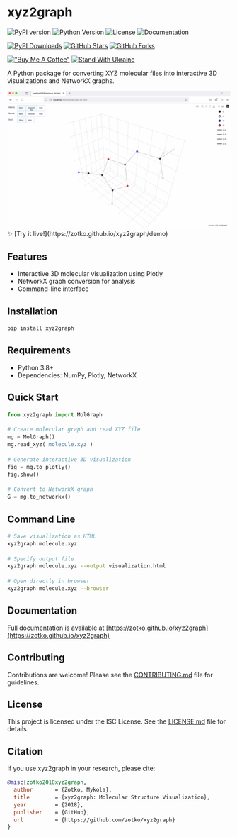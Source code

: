# xyz2graph

[![PyPI version](https://img.shields.io/pypi/v/xyz2graph.svg)](https://pypi.org/project/xyz2graph/)
[![Python Version](https://img.shields.io/pypi/pyversions/xyz2graph.svg)](https://pypi.org/project/xyz2graph/)
[![License](https://img.shields.io/github/license/zotko/xyz2graph.svg)](https://github.com/zotko/xyz2graph/blob/master/LICENSE)
[![Documentation](https://img.shields.io/badge/docs-mkdocs-blue)](https://zotko.github.io/xyz2graph)

[![PyPI Downloads](https://static.pepy.tech/badge/xyz2graph/month)](https://pepy.tech/projects/xyz2graph)
[![GitHub Stars](https://img.shields.io/github/stars/zotko/xyz2graph)](https://github.com/zotko/xyz2graph/stargazers)
[![GitHub Forks](https://img.shields.io/github/forks/zotko/xyz2graph)](https://github.com/zotko/xyz2graph/network/members)

[!["Buy Me A Coffee"](https://img.shields.io/badge/Buy%20Me%20a%20Coffee-ffdd00?style=flat&logo=buy-me-a-coffee&logoColor=black)](https://www.buymeacoffee.com/mykola_zotko)
[![Stand With Ukraine](https://img.shields.io/badge/Stand%20With-Ukraine-FFD500?style=flat&labelColor=005BBB)](https://stand-with-ukraine.pp.ua)

A Python package for converting XYZ molecular files into interactive 3D visualizations and NetworkX graphs.

<div align="center">
 <img src="https://raw.githubusercontent.com/zotko/xyz2graph/main/.github/images/mol.gif" width="1024">
</div>
✨ [Try it live!](https://zotko.github.io/xyz2graph/demo)

## Features

- Interactive 3D molecular visualization using Plotly
- NetworkX graph conversion for analysis
- Command-line interface



## Installation

```bash
pip install xyz2graph
```


## Requirements

- Python 3.8+
- Dependencies: NumPy, Plotly, NetworkX


## Quick Start

```python
from xyz2graph import MolGraph

# Create molecular graph and read XYZ file
mg = MolGraph()
mg.read_xyz('molecule.xyz')

# Generate interactive 3D visualization
fig = mg.to_plotly()
fig.show()

# Convert to NetworkX graph
G = mg.to_networkx()
```

## Command Line
```bash
# Save visualization as HTML
xyz2graph molecule.xyz

# Specify output file
xyz2graph molecule.xyz --output visualization.html

# Open directly in browser
xyz2graph molecule.xyz --browser
```

## Documentation

Full documentation is available at [https://zotko.github.io/xyz2graph](https://zotko.github.io/xyz2graph)

## Contributing

Contributions are welcome! Please see the [CONTRIBUTING.md](https://github.com/zotko/xyz2graph/tree/main/CONTRIBUTING.md) file for guidelines.

## License

This project is licensed under the ISC License. See the [LICENSE.md](https://github.com/zotko/xyz2graph/tree/main/LICENSE.md) file for details.

## Citation
If you use xyz2graph in your research, please cite:

```bibtex
@misc{zotko2018xyz2graph,
  author       = {Zotko, Mykola},
  title        = {xyz2graph: Molecular Structure Visualization},
  year         = {2018},
  publisher    = {GitHub},
  url          = {https://github.com/zotko/xyz2graph}
}
```
